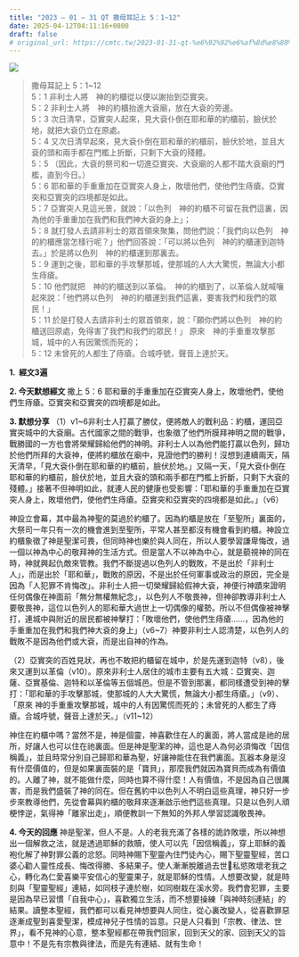 ```yaml
---
title: "2023 – 01 – 31 QT 撒母耳記上 5：1~12"
date: 2025-04-12T04:11:16+0800
draft: false
# original_url: https://cmtc.tw/2023-01-31-qt-%e6%92%92%e6%af%8d%e8%80%b3%e8%a8%98%e4%b8%8a-5%ef%bc%9a112
---
```


![](/images/qt.jpg)
> 撒母耳記上 5：1\~12  
> 5：1 非利士人將　神的約櫃從以便以謝抬到亞實突。  
> 5：2 非利士人將　神的約櫃抬進大袞廟，放在大袞的旁邊。  
> 5：3 次日清早，亞實突人起來，見大袞仆倒在耶和華的約櫃前，臉伏於地，就把大袞仍立在原處。  
> 5：4 又次日清早起來，見大袞仆倒在耶和華的約櫃前，臉伏於地，並且大袞的頭和兩手都在門檻上折斷，只剩下大袞的殘體。  
> 5：5 （因此，大袞的祭司和一切進亞實突、大袞廟的人都不踏大袞廟的門檻，直到今日。）  
> 5：6 耶和華的手重重加在亞實突人身上，敗壞他們，使他們生痔瘡。亞實突和亞實突的四境都是如此。  
> 5：7 亞實突人見這光景，就說：「以色列　神的約櫃不可留在我們這裏，因為他的手重重加在我們和我們神大袞的身上」；  
> 5：8 就打發人去請非利士的眾首領來聚集，問他們說：「我們向以色列　神的約櫃應當怎樣行呢？」他們回答說：「可以將以色列　神的約櫃運到迦特去。」於是將以色列　神的約櫃運到那裏去。  
> 5：9 運到之後，耶和華的手攻擊那城，使那城的人大大驚慌，無論大小都生痔瘡。  
> 5：10 他們就把　神的約櫃送到以革倫。　神的約櫃到了，以革倫人就喊嚷起來說：「他們將以色列　神的約櫃運到我們這裏，要害我們和我們的眾民！」  
> 5：11 於是打發人去請非利士的眾首領來，說：「願你們將以色列　神的約櫃送回原處，免得害了我們和我們的眾民！」 原來　神的手重重攻擊那城，城中的人有因驚慌而死的；  
> 5：12 未曾死的人都生了痔瘡。合城呼號，聲音上達於天。

**1.  經文3遍**

**2. 今天默想經文**
撒上 5：6 耶和華的手重重加在亞實突人身上，敗壞他們，使他們生痔瘡。亞實突和亞實突的四境都是如此。

**3. 默想分享**
（1）v1\~6非利士人打贏了勝仗，便將敵人的戰利品：約櫃，運回亞實突城中的大袞廟。古代國家之間的戰爭，也象徵了他們所膜拜神明之間的戰爭，戰勝國的一方也會將榮耀歸給他們的神明。非利士人以為他們能打贏以色列，歸功於他們所拜的大袞神，便將約櫃放在廟中，見證他們的勝利！沒想到連續兩天，隔天清早，「見大袞仆倒在耶和華的約櫃前，臉伏於地。」又隔一天，「見大袞仆倒在耶和華的約櫃前，臉伏於地，並且大袞的頭和兩手都在門檻上折斷，只剩下大袞的殘體。」接著不但神明如此，就連人民的健康也受影響：「耶和華的手重重加在亞實突人身上，敗壞他們，使他們生痔瘡。亞實突和亞實突的四境都是如此。」（v6）

神設立會幕，其中最為神聖的莫過於約櫃了。因為約櫃是放在「至聖所」裏面的，大祭司一年只有一次的機會進到至聖所，平常人甚至都沒有機會看到約櫃。神設立約櫃象徵了神是聖潔可畏，但同時神也樂於與人同在，所以人要學習謙卑悔改，過一個以神為中心的敬拜神的生活方式。但是當人不以神為中心，就是藐視神的同在時，神就興起仇敵來管教。我們不斷提過以色列人的戰敗，不是出於「非利士人」，而是出於「耶和華」，戰敗的原因，不是出於任何軍事或政治的原因，完全是因為「人犯罪不肯悔改」。非利士人把一切榮耀歸給假神大袞，神便行神蹟來證明任何偶像在神面前「無分無權無紀念」，以色列人不敬畏神，但神卻教導非利士人要敬畏神，這位以色列人的耶和華大過世上一切偶像的權勢。所以不但偶像被神擊打，連城中與附近的居民都被神擊打：「敗壞他們，使他們生痔瘡……，因為他的手重重加在我們和我們神大袞的身上」（v6\~7）神要非利士人認清楚，以色列人的戰敗不是因為他們或大袞，而是出自神的作為。

（2）亞實突的百姓見狀，再也不敢把約櫃留在城中，於是先運到迦特（v8），後來又運到以革倫（v10）。原來非利士人居住的城市主要有五大城：亞實突、迦薩、亞實基倫、迦特和以革倫等五個城邑。但是不管到那裏，都同樣遭受到神的擊打：「耶和華的手攻擊那城，使那城的人大大驚慌，無論大小都生痔瘡。」（v9）、「原來 神的手重重攻擊那城，城中的人有因驚慌而死的；未曾死的人都生了痔瘡。合城呼號，聲音上達於天。」（v11\~12）

神住在約櫃中嗎？當然不是，神是個靈，神喜歡住在人的裏面，將人當成是祂的居所，好讓人也可以住在祂裏面。但是神是聖潔的神，這也是人為何必須悔改「因信稱義」，並且時常分別自己歸耶和華為聖，好讓神能住在我們裏面。瓦器本身是沒有什麼價值的，但是如果裏面裝的是「寶貝」，那麼我們就因為寶貝而成為有價值的。人離了神，就不能做什麼，同時也算不得什麼！人有價值，不是因為自己很厲害，而是我們盛裝了神的同在。但在舊約中以色列人不明白這些真理，神只好一步步來教導他們，先從會幕與約櫃的敬拜來逐漸啟示他們這些真理。只是以色列人頑梗悖逆，氣得神「離家出走」，順便教訓一下無知的外邦人學習認識敬畏神。

**4. 今天的回應**
神是聖潔，但人不是。人的老我充滿了各樣的詭詐敗壞，所以神想出一個解救之法，就是透過耶穌的救贖，使人可以先「因信稱義」，穿上耶穌的義袍化解了神對罪公義的忿怒。同時神賜下聖靈內住門徒內心，賜下聖靈聖經，苦口婆心勸人靈性成長、悔改得勝、多結果子。使人漸漸脫離過去世𠈻私慾敗壞老我之心，轉化為仁愛喜樂平安信心的聖靈果子，就是耶穌的性情。人想要改變，就是時刻與「聖靈聖經」連結，如同枝子連於樹，如同樹栽在溪水旁。我們會犯罪，主要是因為早已習慣「自我中心」，喜歡獨立生活，而不想要操練「與神時刻連結」的結果。讀整本聖經，我們都可以看見神想要與人同住，從心裏改變人，從喜歡罪惡逐漸成聖到喜愛聖潔，模成神兒子性情的旨意。只是人只看到「宗教、律法、世界」，看不見神的心意，整本聖經都在帶我們回家，回到天父的家、回到天父的旨意中！不是先有宗教與律法，而是先有連結、就有生命！
